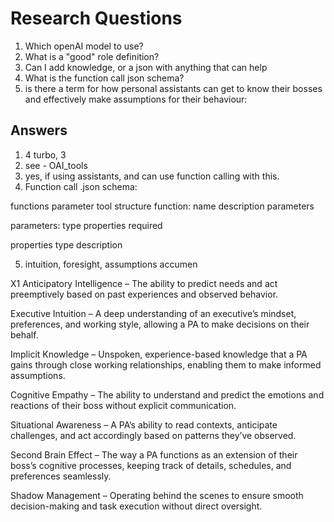 # Research Questions

1. Which openAI model to use?
2. What is a "good" role definition?
3. Can I add knowledge, or a json with anything that can help
4. What is the function call json schema?
5. is there a term for how personal assistants can get to know their bosses and effectively make assumptions for their behaviour:

## Answers

1. 4 turbo, 3
2. see - OAI_tools
3. yes, if using assistants, and can use function calling with this.
4. Function call .json schema:

functions parameter tool structure
function:
	name
	description
	parameters

parameters:
	type
	properties
	required

properties
  type
  description

5. intuition, foresight, assumptions accumen








X1
Anticipatory Intelligence – The ability to predict needs and act preemptively based on past experiences and observed behavior.

Executive Intuition – A deep understanding of an executive’s mindset, preferences, and working style, allowing a PA to make decisions on their behalf.

Implicit Knowledge – Unspoken, experience-based knowledge that a PA gains through close working relationships, enabling them to make informed assumptions.

Cognitive Empathy – The ability to understand and predict the emotions and reactions of their boss without explicit communication.

Situational Awareness – A PA’s ability to read contexts, anticipate challenges, and act accordingly based on patterns they’ve observed.

Second Brain Effect – The way a PA functions as an extension of their boss’s cognitive processes, keeping track of details, schedules, and preferences seamlessly.

Shadow Management – Operating behind the scenes to ensure smooth decision-making and task execution without direct oversight.




